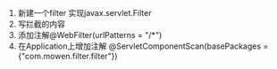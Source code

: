 1. 新建一个filter 实现javax.servlet.Filter
2. 写拦截的内容
3. 添加注解@WebFilter(urlPatterns = "/*")
4. 在Application上增加注解
@ServletComponentScan(basePackages = {"com.mowen.filter.filter"})